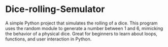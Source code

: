 # Dice-rolling-Semulator
 A simple Python project that simulates the rolling of a dice. This program uses the random module to generate a number between 1 and 6, mimicking the behavior of a physical dice. Great for beginners to learn about loops, functions, and user interaction in Python.  
